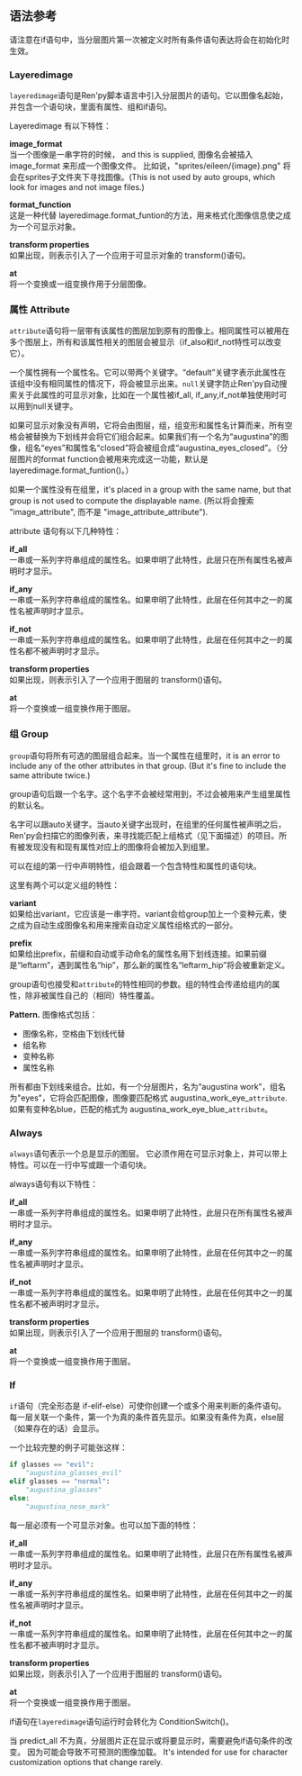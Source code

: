 ## 语法参考
请注意在if语句中，当分层图片第一次被定义时所有条件语句表达将会在初始化时生效。    

### Layeredimage
`layeredimage`语句是Ren'py脚本语言中引入分层图片的语句。它以图像名起始，并包含一个语句块，里面有属性、组和if语句。    

Layeredimage 有以下特性：    

__image_format__    
当一个图像是一串字符的时候， and this is supplied, 图像名会被插入 image_format 来形成一个图像文件。 比如说，"sprites/eileen/{image}.png" 将会在sprites子文件夹下寻找图像。(This is not used by auto groups, which look for images and not image files.)    

__format_function__    
这是一种代替 layeredimage.format_funtion的方法，用来格式化图像信息使之成为一个可显示对象。    

__transform properties__     
如果出现，则表示引入了一个应用于可显示对象的 transform()语句。    

__at__          
将一个变换或一组变换作用于分层图像。    

### 属性 Attribute
`attribute`语句将一层带有该属性的图层加到原有的图像上。相同属性可以被用在多个图层上，所有和该属性相关的图层会被显示（if_also和if_not特性可以改变它）。    

一个属性拥有一个属性名。它可以带两个关键字。“default”关键字表示此属性在该组中没有相同属性的情况下，将会被显示出来。`null`关键字防止Ren'py自动搜索关于此属性的可显示对象，比如在一个属性被if_all, if_any,if_not单独使用时可以用到null关键字。   

如果可显示对象没有声明，它将会由图层，组，组变形和属性名计算而来，所有空格会被替换为下划线并会将它们组合起来。如果我们有一个名为“augustina”的图像，组名“eyes”和属性名“closed”将会被组合成“augustina_eyes_closed”。（分层图片的format function会被用来完成这一功能，默认是 layeredimage.format_funtion()。）    

如果一个属性没有在组里，it's placed in a group with the same name, but that group is not used to compute the displayable name. (所以将会搜索 "image_attribute", 而不是 "image_attribute_attribute").    

attribute 语句有以下几种特性：    

__if_all__    
一串或一系列字符串组成的属性名。如果申明了此特性，此层只在所有属性名被声明时才显示。    

__if_any__    
一串或一系列字符串组成的属性名。如果申明了此特性，此层在任何其中之一的属性名被声明时才显示。     

__if_not__    
一串或一系列字符串组成的属性名。如果申明了此特性，此层在任何其中之一的属性名都不被声明时才显示。

__transform properties__     
如果出现，则表示引入了一个应用于图层的 transform()语句。    

__at__     
将一个变换或一组变换作用于图层。

### 组 Group
`group`语句将所有可选的图层组合起来。当一个属性在组里时，it is an error to include any of the other attributes in that group. (But it's fine to include the same attribute twice.)    

group语句后跟一个名字。这个名字不会被经常用到，不过会被用来产生组里属性的默认名。    

名字可以跟auto关键字。当auto关键字出现时，在组里的任何属性被声明之后，Ren'py会扫描它的图像列表，来寻找能匹配上组格式（见下面描述）的项目。所有被发现没有和现有属性对应上的图像将会被加入到组里。    

可以在组的第一行中声明特性，组会跟着一个包含特性和属性的语句块。    

这里有两个可以定义组的特性：    

__variant__    
如果给出variant，它应该是一串字符。variant会给group加上一个变种元素，使之成为自动生成图像名和用来搜索自动定义属性组格式的一部分。   

__prefix__     
如果给出prefix，前缀和自动或手动命名的属性名用下划线连接。如果前缀是“leftarm”，遇到属性名“hip”，那么新的属性名“leftarm_hip”将会被重新定义。

group语句也接受和`attribute`的特性相同的参数。组的特性会传递给组内的属性，除非被属性自己的（相同）特性覆盖。    

__Pattern.__ 图像格式包括：    

 * 图像名称，空格由下划线代替
 * 组名称
 * 变种名称
 * 属性名称    

 所有都由下划线来组合。比如，有一个分层图片，名为“augustina work”，组名为"eyes"，它将会匹配图像，图像要匹配格式 augustina_work_eye_`attribute`. 如果有变种名blue，匹配的格式为 augustina_work_eye_blue_`attribute`。    

### Always
`always`语句表示一个总是显示的图层。 它必须作用在可显示对象上，并可以带上特性。可以在一行中写或跟一个语句块。    

always语句有以下特性：    

__if_all__    
一串或一系列字符串组成的属性名。如果申明了此特性，此层只在所有属性名被声明时才显示。    

__if_any__         
一串或一系列字符串组成的属性名。如果申明了此特性，此层在任何其中之一的属性名被声明时才显示。     

__if_not__    
一串或一系列字符串组成的属性名。如果申明了此特性，此层在任何其中之一的属性名都不被声明时才显示。

__transform properties__      
如果出现，则表示引入了一个应用于图层的 transform()语句。    

__at__         
将一个变换或一组变换作用于图层。   

### If
`if`语句（完全形态是 if-elif-else）可使你创建一个或多个用来判断的条件语句。每一层关联一个条件，第一个为真的条件首先显示。如果没有条件为真，else层（如果存在的话）会显示。  

一个比较完整的例子可能张这样：  
```python
if glasses == "evil":
    "augustina_glasses_evil"
elif glasses == "normal":
    "augustina_glasses"
else:
    "augustina_nose_mark"
```
每一层必须有一个可显示对象。也可以加下面的特性：    

__if_all__    
一串或一系列字符串组成的属性名。如果申明了此特性，此层只在所有属性名被声明时才显示。    

__if_any__         
一串或一系列字符串组成的属性名。如果申明了此特性，此层在任何其中之一的属性名被声明时才显示。     

__if_not__    
一串或一系列字符串组成的属性名。如果申明了此特性，此层在任何其中之一的属性名都不被声明时才显示。

__transform properties__    
如果出现，则表示引入了一个应用于图层的 transform()语句。    

__at__        
将一个变换或一组变换作用于图层。   

if语句在`layeredimage`语句运行时会转化为 ConditionSwitch()。    

当 predict_all 不为真，分层图片正在显示或将要显示时，需要避免if语句条件的改变。 因为可能会导致不可预测的图像加载。 It's intended for use for character customization options that change rarely.   
